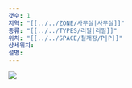 ```yaml
---
갯수: 1
지역: "[[../../ZONE/사무실|사무실]]"
종류: "[[../../TYPES/리필|리필]]"
위치: "[[../../SPACE/철재장/P|P]]"
상세위치: 
설명:
---
```

![](http://192.168.50.22/devices/240607_IMG_0188.jpg)